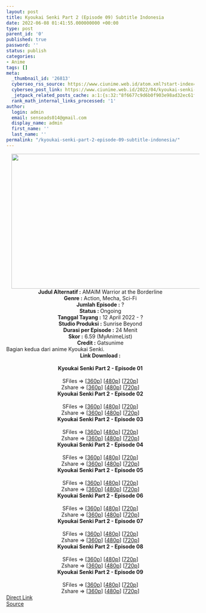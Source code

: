 ```yaml
---
layout: post
title: Kyoukai Senki Part 2 (Episode 09) Subtitle Indonesia
date: 2022-06-08 01:41:55.000000000 +00:00
type: post
parent_id: '0'
published: true
password: ''
status: publish
categories:
- Anime
tags: []
meta:
  _thumbnail_id: '26813'
  cyberseo_rss_source: https://www.ciunime.web.id/atom.xml?start-index=1
  cyberseo_post_link: https://www.ciunime.web.id/2022/04/kyoukai-senki-part-2-subtitle-indonesia.html
  _jetpack_related_posts_cache: a:1:{s:32:"8f6677c9d6b0f903e98ad32ec61f8deb";a:2:{s:7:"expires";i:1656655812;s:7:"payload";a:3:{i:0;a:1:{s:2:"id";i:26702;}i:1;a:1:{s:2:"id";i:27110;}i:2;a:1:{s:2:"id";i:26631;}}}}
  rank_math_internal_links_processed: '1'
author:
  login: admin
  email: senseads014@gmail.com
  display_name: admin
  first_name: ''
  last_name: ''
permalink: "/kyoukai-senki-part-2-episode-09-subtitle-indonesia/"
---
```

<div class="separator" style="clear: both; text-align: center;"><a href="https://blogger.googleusercontent.com/img/b/R29vZ2xl/AVvXsEhvfD4acrIDNWm3b62lfqgk2eMeOChbfKX-naep_RT7Wca7_rCgjSqAhLSW0Kc5gcmCzPNKOoLdp4dLP_YQ5xCPnVFBGvaHyFp8NkhFqjv1sdkTao6rdbI1_ohBKhTocawtAESx5bn5uXMHwh2yNj-ZftX0GiUAY45r2_GDgQK9kczTu_8S_Rci_XWY/s1280/Kyoukai%20Senki%20part%202.png" style="margin-left: 1em; margin-right: 1em;"><img border="0" data-original-height="720" data-original-width="1280" height="360" src="{{ site.baseurl }}/assets/2022/06/Kyoukai%20Senki%20part%202.png" width="640" /></a></div>
<div class="separator" style="clear: both; text-align: center;"></div>
<div style="text-align: center;"><b>Judul</b><b><b> Alternatif</b> :</b> AMAIM Warrior at the Borderline</div>
<div style="text-align: center;"><b><b>Genre :</b></b> Action, Mecha, Sci-Fi</div>
<div style="text-align: center;"><b>Jumlah Episode :</b> ?<br /><b>Status :&nbsp;</b>Ongoing<br /><b>Tanggal Tayang :</b> 12 April&nbsp;2022 - ?<br /><b>Studio Produksi :</b>&nbsp;Sunrise Beyond<br /><b>Durasi per Episode :</b> 24 Menit</div>
<div style="text-align: center;"><b>Skor :</b> 6.59 (MyAnimeList)</div>
<div style="text-align: center;"><b>Credit :</b>&nbsp;Gatsunime</div>
<div style="text-align: center;"></div>
<div style="text-align: justify;">Bagian kedua dari anime&nbsp;Kyoukai Senki.</div>
<div style="text-align: justify;"></div>
<div style="text-align: justify;"></div>
<div style="text-align: center;">
<div style="text-align: center;">
<div style="text-align: left;">
<div style="text-align: center;"><b>Link Download :</b></div>
<div style="text-align: center;"><b><br /></b></div>
<div style="text-align: center;"><span style="text-align: left;"><b>Kyoukai Senki Part 2&nbsp;</b></span><b>- Episode 01</b></div>
<div style="text-align: center;"><b><br /></b></div>
<div style="text-align: center;">SFiles =&gt; [<a href="https://www.mp4upload.com/bvvvvpkhrjra" target="_blank" rel="noopener">360p</a>] [<a href="https://www.mp4upload.com/mxpvozhr7u2e" target="_blank" rel="noopener">480p</a>] [<a href="https://www.mp4upload.com/j3jy2n0sd4l0" target="_blank" rel="noopener">720p</a>]</div>
<div style="text-align: center;">Zshare =&gt; [<a href="https://www89.zippyshare.com/v/I7Mq1SSg/file.html" target="_blank" rel="noopener">360p</a>] [<a href="https://www89.zippyshare.com/v/HWuDvpKW/file.html" target="_blank" rel="noopener">480p</a>] [<a href="https://www89.zippyshare.com/v/hpNBK1I1/file.html" target="_blank" rel="noopener">720p</a>]</div>
<div style="text-align: center;"></div>
<div style="text-align: center;">
<div><span style="text-align: left;"><b>Kyoukai Senki Part 2&nbsp;</b></span><b>- Episode 02</b></div>
<div><b><br /></b></div>
<div>SFiles =&gt; [<a href="http://www.solidfiles.com/v/vNggQXPMMxnvd" target="_blank" rel="noopener">360p</a>] [<a href="http://www.solidfiles.com/v/y6WW7QLPAvGam" target="_blank" rel="noopener">480p</a>] [<a href="http://www.solidfiles.com/v/pd77kvXW4gY8y" target="_blank" rel="noopener">720p</a>]</div>
<div>Zshare =&gt; [<a href="https://www45.zippyshare.com/v/vTzv835m/file.html" target="_blank" rel="noopener">360p</a>] [<a href="https://www45.zippyshare.com/v/LDP4934b/file.html" target="_blank" rel="noopener">480p</a>] [<a href="https://www45.zippyshare.com/v/jVZrhrzu/file.html" target="_blank" rel="noopener">720p</a>]</div>
<div></div>
<div>
<div><span style="text-align: left;"><b>Kyoukai Senki Part 2&nbsp;</b></span><b>- Episode 03</b></div>
<div><b><br /></b></div>
<div>SFiles =&gt; [<a href="http://www.solidfiles.com/v/DeBx8jjqZLZQP" target="_blank" rel="noopener">360p</a>] [<a href="http://www.solidfiles.com/v/PeQxqxgnyPmzV" target="_blank" rel="noopener">480p</a>] [<a href="http://www.solidfiles.com/v/eWvBAzXgpZkAN" target="_blank" rel="noopener">720p</a>]</div>
<div>Zshare =&gt; [<a href="https://www97.zippyshare.com/v/O07sOmr2/file.html" target="_blank" rel="noopener">360p</a>] [<a href="https://www97.zippyshare.com/v/5GF4MFg2/file.html" target="_blank" rel="noopener">480p</a>] [<a href="https://www97.zippyshare.com/v/b5K40Hbd/file.html" target="_blank" rel="noopener">720p</a>]</div>
</div>
<div></div>
<div>
<div><span style="text-align: left;"><b>Kyoukai Senki Part 2&nbsp;</b></span><b>- Episode 04</b></div>
<div><b><br /></b></div>
<div>SFiles =&gt; [<a href="https://www.mp4upload.com/wpq0jp9ctoka" target="_blank" rel="noopener">360p</a>] [<a href="https://www.mp4upload.com/u75ev9h8iwfx" target="_blank" rel="noopener">480p</a>] [<a href="https://www.mp4upload.com/hdy77kv6huxg" target="_blank" rel="noopener">720p</a>]</div>
<div>Zshare =&gt; [<a href="https://www49.zippyshare.com/v/o5h4KIqn/file.html" target="_blank" rel="noopener">360p</a>] [<a href="https://www49.zippyshare.com/v/dxO2nieq/file.html" target="_blank" rel="noopener">480p</a>] [<a href="https://www49.zippyshare.com/v/kv3tcZLM/file.html" target="_blank" rel="noopener">720p</a>]</div>
</div>
<div></div>
<div>
<div><span style="text-align: left;"><b>Kyoukai Senki Part 2&nbsp;</b></span><b>- Episode 05</b></div>
<div><b><br /></b></div>
<div>SFiles =&gt; [<a href="https://www.mp4upload.com/nbnpjd7jvwl7" target="_blank" rel="noopener">360p</a>] [<a href="https://www.mp4upload.com/9y6knzf90vlp" target="_blank" rel="noopener">480p</a>] [<a href="https://www.mp4upload.com/abgu3fj2060a" target="_blank" rel="noopener">720p</a>]</div>
<div>Zshare =&gt; [<a href="https://www119.zippyshare.com/v/K5ZWJfuO/file.html" target="_blank" rel="noopener">360p</a>] [<a href="https://www119.zippyshare.com/v/DzcoZgk9/file.html" target="_blank" rel="noopener">480p</a>] [<a href="https://www119.zippyshare.com/v/BX8I8WRo/file.html" target="_blank" rel="noopener">720p</a>]</div>
</div>
<div></div>
<div>
<div><span style="text-align: left;"><b>Kyoukai Senki Part 2&nbsp;</b></span><b>- Episode 06</b></div>
<div><b><br /></b></div>
<div>SFiles =&gt; [<a href="https://www.mp4upload.com/lq2f5h25vc5j" target="_blank" rel="noopener">360p</a>] [<a href="https://www.mp4upload.com/qd13bggkwmow" target="_blank" rel="noopener">480p</a>] [<a href="https://www.mp4upload.com/t91zkrgsoosv" target="_blank" rel="noopener">720p</a>]</div>
<div>Zshare =&gt; [<a href="https://www2.zippyshare.com/v/zVO9hVX3/file.html" target="_blank" rel="noopener">360p</a>] [<a href="https://www2.zippyshare.com/v/zzCvTTgM/file.html" target="_blank" rel="noopener">480p</a>] [<a href="https://www2.zippyshare.com/v/ka60TVHs/file.html" target="_blank" rel="noopener">720p</a>]</div>
</div>
<div></div>
<div>
<div><span style="text-align: left;"><b>Kyoukai Senki Part 2&nbsp;</b></span><b>- Episode 07</b></div>
<div><b><br /></b></div>
<div>SFiles =&gt; [<a href="http://www.solidfiles.com/v/KnXXyyVDrjVQ4" target="_blank" rel="noopener">360p</a>] [<a href="http://www.solidfiles.com/v/2drrm6QavMBAx" target="_blank" rel="noopener">480p</a>] [<a href="http://www.solidfiles.com/v/GWmmVzXXg6MBL" target="_blank" rel="noopener">720p</a>]</div>
<div>Zshare =&gt; [<a href="https://www80.zippyshare.com/v/Oafskoip/file.html" target="_blank" rel="noopener">360p</a>] [<a href="https://www80.zippyshare.com/v/5XeZvIhZ/file.html" target="_blank" rel="noopener">480p</a>] [<a href="https://www80.zippyshare.com/v/XBbedewV/file.html" target="_blank" rel="noopener">720p</a>]</div>
</div>
<div></div>
<div>
<div><span style="text-align: left;"><b>Kyoukai Senki Part 2&nbsp;</b></span><b>- Episode 08</b></div>
<div><b><br /></b></div>
<div>SFiles =&gt; [<a href="http://www.solidfiles.com/v/DVwprjeD473D6" target="_blank" rel="noopener">360p</a>] [<a href="http://www.solidfiles.com/v/PkKDnxN4GAyKG" target="_blank" rel="noopener">480p</a>] [<a href="http://www.solidfiles.com/v/4QGNZ6RBD8Gn7" target="_blank" rel="noopener">720p</a>]</div>
<div>Zshare =&gt; [<a href="https://www18.zippyshare.com/v/VtaF1vdX/file.html" target="_blank" rel="noopener">360p</a>] [<a href="https://www18.zippyshare.com/v/B8Rlr6lh/file.html" target="_blank" rel="noopener">480p</a>] [<a href="https://www18.zippyshare.com/v/PRvBanPy/file.html" target="_blank" rel="noopener">720p</a>]</div>
</div>
<div></div>
<div>
<div><span style="text-align: left;"><b>Kyoukai Senki Part 2&nbsp;</b></span><b>- Episode 09</b></div>
<div><b><br /></b></div>
<div>SFiles =&gt; [<a href="http://www.solidfiles.com/v/aMxM4k6aGP82L" target="_blank" rel="noopener">360p</a>] [<a href="http://www.solidfiles.com/v/rjejdv3zYNeDP" target="_blank" rel="noopener">480p</a>] [<a href="http://www.solidfiles.com/v/aMxM4deQNM6M6" target="_blank" rel="noopener">720p</a>]</div>
<div>Zshare =&gt; [<a href="https://www16.zippyshare.com/v/GkbZAboU/file.html" target="_blank" rel="noopener">360p</a>] [<a href="https://www16.zippyshare.com/v/cTK7smAD/file.html" target="_blank" rel="noopener">480p</a>] [<a href="https://www16.zippyshare.com/v/eUMeD3gf/file.html" target="_blank" rel="noopener">720p</a>]</div>
</div>
</div>
</div>
</div>
</div>
<link rel="stylesheet" href="https://cdnjs.cloudflare.com/ajax/libs/font-awesome/4.7.0/css/font-awesome.min.css" />
<div class="divbtn"> <a href="https://handymansurrender.com/fihup8buzv?key=94550f7ce39444073321dde3b8782f97" class="btn"><i class="fa fa-download"></i> Direct Link</a> <br /><a href="https://www.ciunime.web.id/2022/04/kyoukai-senki-part-2-subtitle-indonesia.html">Source</a> </div>
